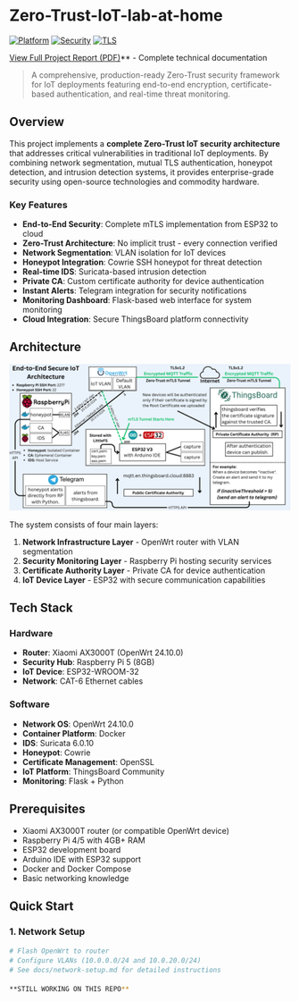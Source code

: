 # Zero-Trust-IoT-lab-at-home

[![Platform](https://img.shields.io/badge/Platform-ESP32%20%7C%20RPi%20%7C%20OpenWrt-blue)](https://github.com/RadouaneElhajali/Zero-Trust-IoT-lab-at-home)
[![Security](https://img.shields.io/badge/Security-Zero--Trust-green)](https://github.com/yourusername/zero-trust-iot-security)
[![TLS](https://img.shields.io/badge/TLS-1.2-orange)](https://github.com/yourusername/zero-trust-iot-security)


[View Full Project Report (PDF)](https://drive.google.com/file/d/1Hh-sv8bAHPXcVmj_s_4LRTFRRcF79WQb/view?usp=drive_link)** - Complete technical documentation

> A comprehensive, production-ready Zero-Trust security framework for IoT deployments featuring end-to-end encryption, certificate-based authentication, and real-time threat monitoring.

## Overview

This project implements a **complete Zero-Trust IoT security architecture** that addresses critical vulnerabilities in traditional IoT deployments. By combining network segmentation, mutual TLS authentication, honeypot detection, and intrusion detection systems, it provides enterprise-grade security using open-source technologies and commodity hardware.

### Key Features

- **End-to-End Security**: Complete mTLS implementation from ESP32 to cloud
- **Zero-Trust Architecture**: No implicit trust - every connection verified
- **Network Segmentation**: VLAN isolation for IoT devices
- **Honeypot Integration**: Cowrie SSH honeypot for threat detection
- **Real-time IDS**: Suricata-based intrusion detection
- **Private CA**: Custom certificate authority for device authentication
- **Instant Alerts**: Telegram integration for security notifications
- **Monitoring Dashboard**: Flask-based web interface for system monitoring
- **Cloud Integration**: Secure ThingsBoard platform connectivity

## Architecture

![Architecture Diagram](!Diagrams/4.png)

The system consists of four main layers:

1. **Network Infrastructure Layer** - OpenWrt router with VLAN segmentation
2. **Security Monitoring Layer** - Raspberry Pi hosting security services
3. **Certificate Authority Layer** - Private CA for device authentication
4. **IoT Device Layer** - ESP32 with secure communication capabilities

## Tech Stack

### Hardware
- **Router**: Xiaomi AX3000T (OpenWrt 24.10.0)
- **Security Hub**: Raspberry Pi 5 (8GB)
- **IoT Device**: ESP32-WROOM-32
- **Network**: CAT-6 Ethernet cables

### Software
- **Network OS**: OpenWrt 24.10.0
- **Container Platform**: Docker
- **IDS**: Suricata 6.0.10
- **Honeypot**: Cowrie
- **Certificate Management**: OpenSSL
- **IoT Platform**: ThingsBoard Community
- **Monitoring**: Flask + Python

## Prerequisites

- Xiaomi AX3000T router (or compatible OpenWrt device)
- Raspberry Pi 4/5 with 4GB+ RAM
- ESP32 development board
- Arduino IDE with ESP32 support
- Docker and Docker Compose
- Basic networking knowledge

## Quick Start

### 1. Network Setup
```bash
# Flash OpenWrt to router
# Configure VLANs (10.0.0.0/24 and 10.0.20.0/24)
# See docs/network-setup.md for detailed instructions

**STILL WORKING ON THIS REPO**

